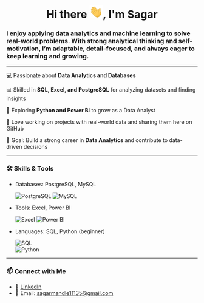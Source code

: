 <h1 align="center"> Hi there <img src="Image/Waving Hand.gif" width="35px" />, I'm Sagar </h1>

### I enjoy applying data analytics and machine learning to solve real-world problems. With strong analytical thinking and self-motivation, I’m adaptable, detail-focused, and always eager to keep learning and growing. 

---

💻 Passionate about **Data Analytics and Databases**  

📊 Skilled in **SQL, Excel, and PostgreSQL** for analyzing datasets and finding insights 

🚀 Exploring **Python and Power BI** to grow as a Data Analyst  

📂 Love working on projects with real-world data and sharing them here on GitHub  

🎯 Goal: Build a strong career in **Data Analytics** and contribute to data-driven decisions  

---

### 🛠️ Skills & Tools  
- Databases: PostgreSQL, MySQL
  
  ![PostgreSQL](https://img.shields.io/badge/PostgreSQL-316192?style=for-the-badge&logo=postgresql&logoColor=white)
  ![MySQL](https://img.shields.io/badge/MySQL-005C84?style=for-the-badge&logo=mysql&logoColor=white)

- Tools: Excel, Power BI

  ![Excel](https://img.shields.io/badge/Excel-217346?style=for-the-badge&logo=microsoft-excel&logoColor=white) 
  ![Power BI](https://img.shields.io/badge/Power%20BI-F2C811?style=for-the-badge&logo=powerbi&logoColor=black)  

- Languages: SQL, Python (beginner)  

  ![SQL](https://img.shields.io/badge/SQL-336791?style=for-the-badge&logo=postgresql&logoColor=white)  
  ![Python](https://img.shields.io/badge/Python-3776AB?style=for-the-badge&logo=python&logoColor=white)  

---

### 📫 Connect with Me  
- 💼 [LinkedIn](https://www.linkedin.com/in/sagar-kumar-mandle-7086ba366/) 
- 📧 Email: sagarmandle11135@gmail.com 



